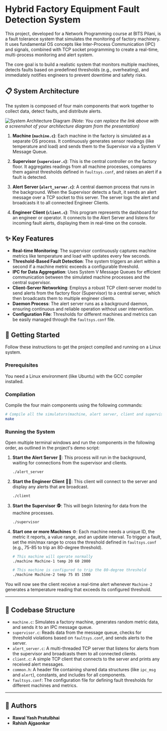 # Hybrid Factory Equipment Fault Detection System

This project, developed for a Network Programming course at BITS Pilani, is a fault tolerance system that simulates the monitoring of factory machinery. It uses fundamental OS concepts like Inter-Process Communication (IPC) and signals, combined with TCP socket programming to create a real-time, multi-process monitoring and alert system.

The core goal is to build a realistic system that monitors multiple machines, detects faults based on predefined thresholds (e.g., overheating), and immediately notifies engineers to prevent downtime and safety risks.

## 📋 System Architecture

The system is composed of four main components that work together to collect data, detect faults, and distribute alerts.

![System Architecture Diagram](https://i.imgur.com/your-architecture-diagram.png)
*(Note: You can replace the link above with a screenshot of your architecture diagram from the presentation)*

1.  **Machine (`machine.c`)**: Each machine in the factory is simulated as a separate OS process. It continuously generates sensor readings (like temperature and load) and sends them to the Supervisor via a System V Message Queue.

2.  **Supervisor (`supervisor.c`)**: This is the central controller on the factory floor. It aggregates readings from all machine processes, compares them against thresholds defined in `faultsys.conf`, and raises an alert if a fault is detected.

3.  **Alert Server (`alert_server.c`)**: A central daemon process that runs in the background. When the Supervisor detects a fault, it sends an alert message over a TCP socket to this server. The server logs the alert and broadcasts it to all connected Engineer Clients.

4.  **Engineer Client (`client.c`)**: This program represents the dashboard for an engineer or operator. It connects to the Alert Server and listens for incoming fault alerts, displaying them in real-time on the console.

## ✨ Key Features

* **Real-time Monitoring**: The supervisor continuously captures machine metrics like temperature and load with updates every few seconds.
* **Threshold-Based Fault Detection**: The system triggers an alert within a second if a machine metric exceeds a configurable threshold.
* **IPC for Data Aggregation**: Uses System V Message Queues for efficient communication between the simulated machine processes and the central supervisor.
* **Client-Server Networking**: Employs a robust TCP client-server model to send alerts from the factory floor (Supervisor) to a central server, which then broadcasts them to multiple engineer clients.
* **Daemon Process**: The alert server runs as a background daemon, ensuring continuous and reliable operation without user intervention.
* **Configuration File**: Thresholds for different machines and metrics can be easily managed through the `faultsys.conf` file.

## 🚀 Getting Started

Follow these instructions to get the project compiled and running on a Linux system.

### Prerequisites

You need a Linux environment (like Ubuntu) with the GCC compiler installed.

### Compilation

Compile the four main components using the following commands:

```bash
# Compile all the simulators(machine, alert server, client and supervisor)
make
```

### Running the System

Open multiple terminal windows and run the components in the following order, as outlined in the project's demo script:

1.  **Start the Alert Server** 📡: This process will run in the background, waiting for connections from the supervisor and clients.
    ```bash
    ./alert_server
    ```
    
2.  **Start the Engineer Client** 🧑‍💻: This client will connect to the server and display any alerts that are broadcast.
    ```bash
    ./client
    ```

3.  **Start the Supervisor** 🕵️: This will begin listening for data from the machine processes.
    ```bash
    ./supervisor
    ```

4.  **Start one or more Machines** ⚙️: Each machine needs a unique ID, the metric it reports, a value range, and an update interval. To trigger a fault, set the min/max range to cross the threshold defined in `faultsys.conf` (e.g., 75-85 to trip an 80-degree threshold).
    ```bash
    # This machine will operate normally
    ./machine Machine-1 temp 20 60 2000

    # This machine is configured to trip the 80-degree threshold
    ./machine Machine-2 temp 75 85 1500
    ```

You will now see the client receive a real-time alert whenever `Machine-2` generates a temperature reading that exceeds its configured threshold.

---
## 📂 Codebase Structure

* `machine.c`: Simulates a factory machine, generates random metric data, and sends it to an IPC message queue.
* `supervisor.c`: Reads data from the message queue, checks for threshold violations based on `faultsys.conf`, and sends alerts to the server.
* `alert_server.c`: A multi-threaded TCP server that listens for alerts from the supervisor and broadcasts them to all connected clients.
* `client.c`: A simple TCP client that connects to the server and prints any received alert messages.
* `common.h`: A header file containing shared data structures (like `ipc_msg` and `alert`), constants, and includes for all components.
* `faultsys.conf`: The configuration file for defining fault thresholds for different machines and metrics.

---

## 👥 Authors

* **Rawal Yash Pratulbhai**
* **Rahish Ajgaonkar**
